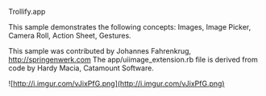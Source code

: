 Trollify.app

This sample demonstrates the following concepts: Images, Image Picker, Camera Roll, Action Sheet, Gestures.

This sample was contributed by Johannes Fahrenkrug, http://springenwerk.com
The app/uiimage_extension.rb file is derived from code by Hardy Macia, Catamount Software.

![http://i.imgur.com/vJixPfG.png](http://i.imgur.com/vJixPfG.png)
